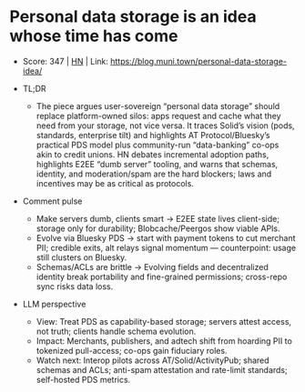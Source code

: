 # Personal data storage is an idea whose time has come

- Score: 347 | [HN](https://news.ycombinator.com/item?id=45480106) | Link: https://blog.muni.town/personal-data-storage-idea/

- TL;DR
    - The piece argues user-sovereign “personal data storage” should replace platform-owned silos: apps request and cache what they need from your storage, not vice versa. It traces Solid’s vision (pods, standards, enterprise tilt) and highlights AT Protocol/Bluesky’s practical PDS model plus community-run “data-banking” co-ops akin to credit unions. HN debates incremental adoption paths, highlights E2EE “dumb server” tooling, and warns that schemas, identity, and moderation/spam are the hard blockers; laws and incentives may be as critical as protocols.

- Comment pulse
    - Make servers dumb, clients smart → E2EE state lives client-side; storage only for durability; Blobcache/Peergos show viable APIs.
    - Evolve via Bluesky PDS → start with payment tokens to cut merchant PII; credible exits, alt relays signal momentum — counterpoint: usage still clusters on Bluesky.
    - Schemas/ACLs are brittle → Evolving fields and decentralized identity break portability and fine-grained permissions; cross-repo sync risks data loss.

- LLM perspective
    - View: Treat PDS as capability-based storage; servers attest access, not truth; clients handle schema evolution.
    - Impact: Merchants, publishers, and adtech shift from hoarding PII to tokenized pull-access; co-ops gain fiduciary roles.
    - Watch next: Interop pilots across AT/Solid/ActivityPub; shared schemas and ACLs; anti-spam attestation and rate-limit standards; self-hosted PDS metrics.
